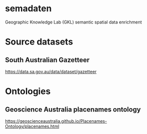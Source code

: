 # semadaten
Geographic Knowledge Lab (GKL) semantic spatial data enrichment

# Source datasets
## South Australian Gazetteer
https://data.sa.gov.au/data/dataset/gazetteer


# Ontologies
## Geoscience Australia placenames ontology
https://geoscienceaustralia.github.io/Placenames-Ontology/placenames.html


